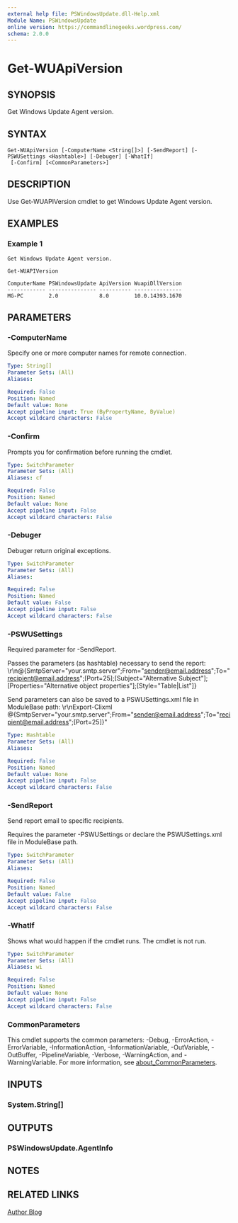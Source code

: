 ```yaml
---
external help file: PSWindowsUpdate.dll-Help.xml
Module Name: PSWindowsUpdate
online version: https://commandlinegeeks.wordpress.com/
schema: 2.0.0
---
```


# Get-WUApiVersion

## SYNOPSIS
Get Windows Update Agent version.

## SYNTAX

```
Get-WUApiVersion [-ComputerName <String[]>] [-SendReport] [-PSWUSettings <Hashtable>] [-Debuger] [-WhatIf]
 [-Confirm] [<CommonParameters>]
```

## DESCRIPTION
Use Get-WUAPIVersion cmdlet to get Windows Update Agent version.

## EXAMPLES

### Example 1
```
Get Windows Update Agent version.

Get-WUAPIVersion
 
ComputerName PSWindowsUpdate ApiVersion WuapiDllVersion
------------ --------------- ---------- ---------------
MG-PC        2.0             8.0        10.0.14393.1670
```

## PARAMETERS

### -ComputerName
Specify one or more computer names for remote connection.

```yaml
Type: String[]
Parameter Sets: (All)
Aliases:

Required: False
Position: Named
Default value: None
Accept pipeline input: True (ByPropertyName, ByValue)
Accept wildcard characters: False
```

### -Confirm
Prompts you for confirmation before running the cmdlet.

```yaml
Type: SwitchParameter
Parameter Sets: (All)
Aliases: cf

Required: False
Position: Named
Default value: None
Accept pipeline input: False
Accept wildcard characters: False
```

### -Debuger
Debuger return original exceptions.

```yaml
Type: SwitchParameter
Parameter Sets: (All)
Aliases:

Required: False
Position: Named
Default value: False
Accept pipeline input: False
Accept wildcard characters: False
```

### -PSWUSettings
Required parameter for -SendReport.

Passes the parameters (as hashtable) necessary to send the report: \r\n@{SmtpServer="your.smtp.server";From="sender@email.address";To="recipient@email.address";\[Port=25\];\[Subject="Alternative Subject"\];\[Properties="Alternative object properties"\];\[Style="Table|List"\]}

Send parameters can also be saved to a PSWUSettings.xml file in ModuleBase path: \r\nExport-Clixml @{SmtpServer="your.smtp.server";From="sender@email.address";To="recipient@email.address";\[Port=25\]}"

```yaml
Type: Hashtable
Parameter Sets: (All)
Aliases:

Required: False
Position: Named
Default value: None
Accept pipeline input: False
Accept wildcard characters: False
```

### -SendReport
Send report email to specific recipients.

Requires the parameter -PSWUSettings or declare the PSWUSettings.xml file in ModuleBase path.

```yaml
Type: SwitchParameter
Parameter Sets: (All)
Aliases:

Required: False
Position: Named
Default value: False
Accept pipeline input: False
Accept wildcard characters: False
```

### -WhatIf
Shows what would happen if the cmdlet runs. The cmdlet is not run.

```yaml
Type: SwitchParameter
Parameter Sets: (All)
Aliases: wi

Required: False
Position: Named
Default value: None
Accept pipeline input: False
Accept wildcard characters: False
```

### CommonParameters
This cmdlet supports the common parameters: -Debug, -ErrorAction, -ErrorVariable, -InformationAction, -InformationVariable, -OutVariable, -OutBuffer, -PipelineVariable, -Verbose, -WarningAction, and -WarningVariable. For more information, see [about_CommonParameters](http://go.microsoft.com/fwlink/?LinkID=113216).

## INPUTS

### System.String[]

## OUTPUTS

### PSWindowsUpdate.AgentInfo

## NOTES

## RELATED LINKS

[Author Blog](https://commandlinegeeks.wordpress.com/)

